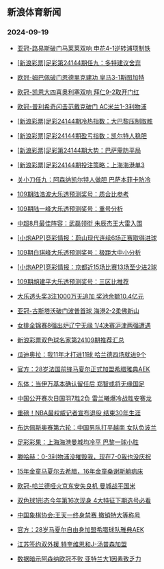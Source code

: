 ## 新浪体育新闻 
### 2024-09-19

+ [亚冠-路易斯破门马莱莱双响 申花4-1逆转浦项制铁](https://sports.sina.com.cn/china/afccl/2024-09-18/doc-incpnwhy5624670.shtml)

+ [[新浪彩票]足彩第24144期任九：多特建议舍弃](https://sports.sina.com.cn/l/2024-09-18/doc-incpppey4872779.shtml)

+ [欧冠-姆巴佩破门恩德里克建功 皇马3-1斯图加特](https://sports.sina.com.cn/g/laliga/2024-09-18/doc-incpppfa9150971.shtml)

+ [欧冠-凯恩大四喜奥利塞双响 拜仁9-2取开门红](https://sports.sina.com.cn/global/germany/2024-09-18/doc-incpptnw4763496.shtml)

+ [欧冠-普利希奇闪击范戴克破门 AC米兰1-3利物浦](https://sports.sina.com.cn/g/pl/2024-09-18/doc-incpptnu7980198.shtml)

+ [[新浪彩票]足彩24144期冷热指数：大巴黎压制取胜](https://sports.sina.com.cn/l/2024-09-18/doc-incpppew8103331.shtml)

+ [[新浪彩票]足彩24144期盈亏指数：凯尔特人稳胆](https://sports.sina.com.cn/l/2024-09-18/doc-incpppew8096047.shtml)

+ [[新浪彩票]足彩第24144期大势：巴萨需防平局](https://sports.sina.com.cn/l/2024-09-18/doc-incpppfa9139862.shtml)

+ [[新浪彩票]足彩24144期投注策略：上海海港单3](https://sports.sina.com.cn/l/2024-09-18/doc-incpppfa9140425.shtml)

+ [关小刀任九：阿森纳凯尔特人做胆 巴萨本菲卡防冷](https://sports.sina.com.cn/l/2024-09-18/doc-incpqeas4639447.shtml)

+ [109期陆浩波大乐透预测奖号：质合比参考](https://sports.sina.com.cn/l/2024-09-18/doc-incppxuv2197091.shtml)

+ [109期陆一峰大乐透预测奖号：重号分析](https://sports.sina.com.cn/l/2024-09-18/doc-incppxuu4693774.shtml)

+ [中超8月最佳阵容：武磊领衔 朱辰杰王大雷入围](https://sports.sina.com.cn/china/2024-09-18/doc-incpqkkn7762315.shtml)

+ [[小炮APP]竞彩情报：蔚山现代连续6场正赛取得进球](https://sports.sina.com.cn/l/2024-09-18/doc-incpptnw4795389.shtml)

+ [109期白琪峰大乐透预测奖号：极距大中小分析](https://sports.sina.com.cn/l/2024-09-18/doc-incppxuu4695689.shtml)

+ [[小炮APP]竞彩情报：京都近15场比赛13场至少进2球](https://sports.sina.com.cn/l/2024-09-18/doc-incpptnu8021000.shtml)

+ [109期胡建平大乐透预测奖号：三区比推荐](https://sports.sina.com.cn/l/2024-09-18/doc-incpqeau8872651.shtml)

+ [大乐透头奖3注1000万无追加 奖池余额10.4亿元](https://sports.sina.com.cn/l/2024-09-18/doc-incpquym1899382.shtml)

+ [亚冠-古斯塔沃破门波普首球 海港2-2柔佛新山](https://sports.sina.com.cn/china/afccl/2024-09-18/doc-incpquyh7615772.shtml)

+ [女排全锦赛8强出炉辽宁无缘 1/4决赛沪津两强遭遇](https://sports.sina.com.cn/others/volleyball/2024-09-18/doc-incpqzhk8547221.shtml)

+ [新浪彩票双色球名家第24109期推荐汇总](https://sports.sina.com.cn/l/2024-09-18/doc-incpqeas4636148.shtml)

+ [瓜迪奥拉：我11年才打进11球 哈兰德四场就进9个](https://sports.sina.com.cn/g/pl/2024-09-18/doc-incpqkkq4567470.shtml)

+ [官方：28岁法国前锋马夏尔正式加盟希腊雅典AEK](https://sports.sina.com.cn/g/pl/2024-09-18/doc-incpqqsn4486868.shtml)

+ [东体：当伊万基本确认留任后 郑智或将无缘国足](https://sports.sina.com.cn/china/2024-09-18/doc-incpqkks8789629.shtml)

+ [中国公开赛次日国羽7胜2负 雷兰曦爆冷战胜安赛龙](https://sports.sina.com.cn/others/badmin/2024-09-18/doc-incpqqsq8712984.shtml)

+ [重磅！NBA最权威记者宣布退役 结束30年生涯](https://sports.sina.com.cn/basketball/nba/2024-09-18/doc-incpqzhi1796351.shtml)

+ [布达佩斯奥赛第六轮：中国男队打平越南 女队负波兰](https://sports.sina.com.cn/go/2024-09-18/doc-incpptnx2290828.shtml)

+ [足彩彩果：上海海港曼城均冷平 巴黎一球小胜](https://sports.sina.com.cn/l/2024-09-19/doc-incprwmy8287726.shtml)

+ [滕哈赫：0-3利物浦没摧毁我，现在7-0我也没庆祝](https://sports.sina.com.cn/g/2024-09-19/doc-incprfqa7422010.shtml)

+ [15年金童马夏尔去希腊，16年金童桑谢斯躺病床](https://sports.sina.com.cn/g/2024-09-19/doc-incprfqf1752846.shtml)

+ [欧冠-哈兰德哑火京东安失良机 曼城战平国米](https://sports.sina.com.cn/g/seriea/2024-09-19/doc-incprwmy8302138.shtml)

+ [双色球1形态今年第16次现身 4大特征下期选号必看](https://sports.sina.com.cn/l/2024-09-18/doc-incpqeaq7867067.shtml)

+ [中国象棋协会:王天一终身禁赛 撤销特大等称号](https://sports.sina.com.cn/go/2024-09-19/doc-incpsatv1518747.shtml)

+ [官方：28岁马夏尔自由身加盟希腊球队雅典AEK](https://sports.sina.com.cn/g/2024-09-19/doc-incprfqh8505172.shtml)

+ [江苏签约双外援 特奎维恩和J-汤普森加盟](https://sports.sina.com.cn/basketball/cba/2024-09-19/doc-incpqzhi1821870.shtml)

+ [数据暗示阿森纳欧冠不败 亚特兰大1因素致乏力](https://sports.sina.com.cn/l/2024-09-19/doc-incprwmu7130221.shtml)

